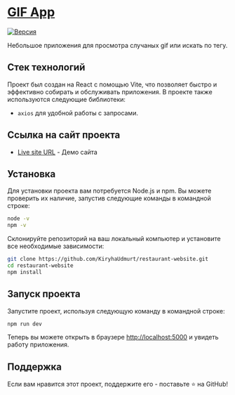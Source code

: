 # [GIF App](https://gif-app-dun.vercel.app/)

[![Версия](https://img.shields.io/badge/version-1.0.0-blue.svg?cacheSeconds=2592000)](/)

Небольшое приложения для просмотра случаных gif или искать по тегу.

## Стек технологий

Проект был создан на React с помощью Vite, что позволяет быстро и эффективно собирать и обслуживать приложения. В проекте также используются следующие библиотеки:

- `axios` для удобной работы с запросами.

## Ссылка на сайт проекта

- [Live site URL](https://gif-app-dun.vercel.app/) - Демо сайта


## Установка

Для установки проекта вам потребуется Node.js и npm. Вы можете проверить их наличие, запустив следующие команды в командной строке:

```sh
node -v
npm -v
```

Склонируйте репозиторий на ваш локальный компьютер и установите все необходимые зависимости:

```sh
git clone https://github.com/KiryhaUdmurt/restaurant-website.git
cd restaurant-website
npm install
```

## Запуск проекта

Запустите проект, используя следующую команду в командной строке:

```sh
npm run dev
```

Теперь вы можете открыть в браузере [http://localhost:5000](http://localhost:5000) и увидеть работу приложения. 


## Поддержка

Если вам нравится этот проект, поддержите его - поставьте ⭐️ на GitHub!
